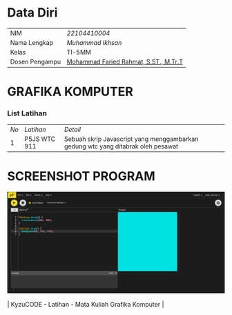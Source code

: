 # Data Diri

|  |  |
|--|--|
| NIM | *22104410004* |
| Nama Lengkap | *Muhammad Ikhsan* |
| Kelas | TI-5MM |
| Dosen Pengampu | [Mohammad Faried Rahmat, S.ST., M.Tr.T](https://github.com/fariedrahmat) |

# GRAFIKA KOMPUTER
### List Latihan
|  |  |  |
|--|--|--|
|*No*| *Latihan* | *Detail* |
| 1 | P5JS WTC 911 | Sebuah skrip Javascript yang menggambarkan gedung wtc yang ditabrak oleh pesawat |
# SCREENSHOT PROGRAM
![Latihan 1](https://github.com/KyzutoGH/GrafikaKomputerLatihan/blob/main/Latihan1/latihan1p5jsmm.png)

| KyzuCODE - Latihan - Mata Kuliah Grafika Komputer |


